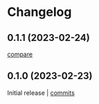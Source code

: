 # Changelog

## 0.1.1 (2023-02-24)

[compare](https://github.com/thalesfsp/cacher/compare/0.1.0...0.1.1)

## 0.1.0 (2023-02-23)

Initial release | [commits](https://github.com/thalesfsp/cacher/commit/364584729c5bf541bc9c66337bef43d697d1dd7e)
